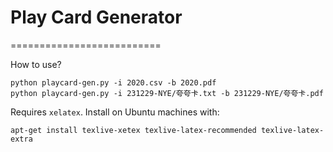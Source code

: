 # Play Card Generator
==========================

How to use?

```
python playcard-gen.py -i 2020.csv -b 2020.pdf
python playcard-gen.py -i 231229-NYE/夸夸卡.txt -b 231229-NYE/夸夸卡.pdf
```

Requires `xelatex`. Install on Ubuntu machines with:

```
apt-get install texlive-xetex texlive-latex-recommended texlive-latex-extra
```